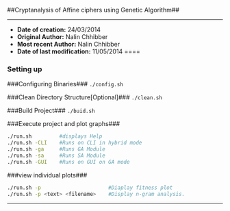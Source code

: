 
##Cryptanalysis of Affine ciphers using Genetic Algorithm##

----------------------------------------
* **Date of creation:** 24/03/2014
* **Original Author:**  Nalin Chhibber
* **Most recent Author:** Nalin Chhibber
* **Date of last modification:** 11/05/2014
====
### Setting up ###
###Configuring Binaries###
`./config.sh`

###Clean Directory Structure[Optional]###
`./clean.sh`

###Build Project###
`./buid.sh`

###Execute project and plot graphs###
```bash
./run.sh         #displays Help
./run.sh -CLI    #Runs on CLI in hybrid mode
./run.sh -ga     #Runs GA Module 
./run.sh -sa     #Runs SA Module 
./run.sh -GUI    #Runs on GUI on GA mode
```
###view individual plots###
```bash
./run.sh -p                      #Diaplay fitness plot
./run.sh -p <text> <filename>    #Display n-gram analysis. 
```

----------------------------------------
